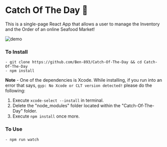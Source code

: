 # Catch Of The Day 🦞

This is a single-page React App that allows a user to manage the Inventory and the Order of an online Seafood Market!

![demo](./demo/Catch-Of_The_Day.gif)

### To Install

```
- git clone https://github.com/Ben-893/Catch-Of-The-Day && cd Catch-Of-The-Day
- npm install
```

**Note** - One of the dependencies is Xcode. While installing, if you run into an error that says, `gyp: No Xcode or CLT version detected!` please do the following:

1. Execute `xcode-select --install` in terminal.
2. Delete the "node_modules" folder located within the "Catch-Of-The-Day" folder.
3. Execute `npm install` once more.

### To Use

```
- npm run watch
```
